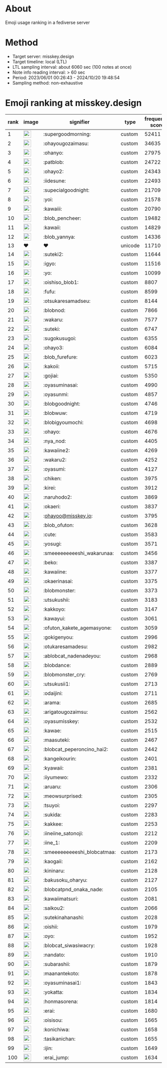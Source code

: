 # About
Emoji usage ranking in a fediverse server

# Method
- Target server: misskey.design
- Target timeline: local (LTL)
- LTL sampling interval: about 6060 sec (100 notes at once)
- Note info reading interval: > 60 sec
- Period: 2023/06/01 00:26:43 - 2024/10/20 19:48:54 
- Sampling method: non-exhaustive

# Emoji ranking at misskey.design

|rank|image|signifier|type|frequency score|
|----|----|----|----|----|
|1|<img height="24" src="https://misskey.design/emoji/supergoodmorning.webp">|:supergoodmorning:|custom|52411|
|2|<img height="24" src="https://misskey.design/emoji/ohayougozaimasu.webp">|:ohayougozaimasu:|custom|34635|
|3|<img height="24" src="https://misskey.design/emoji/ohanyo.webp">|:ohanyo:|custom|27975|
|4|<img height="24" src="https://misskey.design/emoji/patblob.webp">|:patblob:|custom|24722|
|5|<img height="24" src="https://misskey.design/emoji/ohayo2.webp">|:ohayo2:|custom|24343|
|6|<img height="24" src="https://misskey.design/emoji/iidesune.webp">|:iidesune:|custom|22493|
|7|<img height="24" src="https://misskey.design/emoji/supecialgoodnight.webp">|:supecialgoodnight:|custom|21709|
|8|<img height="24" src="https://misskey.design/emoji/yoi.webp">|:yoi:|custom|21578|
|9|<img height="24" src="https://misskey.design/emoji/kawaiii.webp">|:kawaiii:|custom|20790|
|10|<img height="24" src="https://misskey.design/emoji/blob_pencheer.webp">|:blob_pencheer:|custom|19482|
|11|<img height="24" src="https://misskey.design/emoji/kawaii.webp">|:kawaii:|custom|14829|
|12|<img height="24" src="https://misskey.design/emoji/blob_yannya.webp">|:blob_yannya:|custom|14336|
|13|❤|❤|unicode|11710|
|14|<img height="24" src="https://misskey.design/emoji/suteki2.webp">|:suteki2:|custom|11644|
|15|<img height="24" src="https://misskey.design/emoji/igyo.webp">|:igyo:|custom|11516|
|16|<img height="24" src="https://misskey.design/emoji/yo.webp">|:yo:|custom|10099|
|17|<img height="24" src="https://misskey.design/emoji/oishiso_blob1.webp">|:oishiso_blob1:|custom|8807|
|18|<img height="24" src="https://misskey.design/emoji/fufu.webp">|:fufu:|custom|8599|
|19|<img height="24" src="https://misskey.design/emoji/otsukaresamadseu.webp">|:otsukaresamadseu:|custom|8144|
|20|<img height="24" src="https://misskey.design/emoji/blobnod.webp">|:blobnod:|custom|7866|
|21|<img height="24" src="https://misskey.design/emoji/wakaru.webp">|:wakaru:|custom|7577|
|22|<img height="24" src="https://misskey.design/emoji/suteki.webp">|:suteki:|custom|6747|
|23|<img height="24" src="https://misskey.design/emoji/sugokusugoi.webp">|:sugokusugoi:|custom|6355|
|24|<img height="24" src="https://misskey.design/emoji/ohayo3.webp">|:ohayo3:|custom|6084|
|25|<img height="24" src="https://misskey.design/emoji/blob_furefure.webp">|:blob_furefure:|custom|6023|
|26|<img height="24" src="https://misskey.design/emoji/kakoii.webp">|:kakoii:|custom|5715|
|27|<img height="24" src="https://misskey.design/emoji/gojiai.webp">|:gojiai:|custom|5350|
|28|<img height="24" src="https://misskey.design/emoji/oyasuminasai.webp">|:oyasuminasai:|custom|4990|
|29|<img height="24" src="https://misskey.design/emoji/oyasunmi.webp">|:oyasunmi:|custom|4857|
|30|<img height="24" src="https://misskey.design/emoji/blobgoodnight.webp">|:blobgoodnight:|custom|4746|
|31|<img height="24" src="https://misskey.design/emoji/blobwuw.webp">|:blobwuw:|custom|4719|
|32|<img height="24" src="https://misskey.design/emoji/blobigyoumochi.webp">|:blobigyoumochi:|custom|4698|
|33|<img height="24" src="https://misskey.design/emoji/ohayo.webp">|:ohayo:|custom|4676|
|34|<img height="24" src="https://misskey.design/emoji/nya_nod.webp">|:nya_nod:|custom|4405|
|35|<img height="24" src="https://misskey.design/emoji/kawaiine2.webp">|:kawaiine2:|custom|4269|
|36|<img height="24" src="https://misskey.design/emoji/wakaru2.webp">|:wakaru2:|custom|4252|
|37|<img height="24" src="https://misskey.design/emoji/oyasumi.webp">|:oyasumi:|custom|4127|
|38|<img height="24" src="https://misskey.design/emoji/chiken.webp">|:chiken:|custom|3975|
|39|<img height="24" src="https://misskey.design/emoji/kirei.webp">|:kirei:|custom|3912|
|40|<img height="24" src="https://misskey.design/emoji/naruhodo2.webp">|:naruhodo2:|custom|3869|
|41|<img height="24" src="https://misskey.design/emoji/okaeri.webp">|:okaeri:|custom|3837|
|42|<img height="24" src="https://misskey.design/emoji/ohayoo.webp">|:ohayoo@misskey.io:|custom|3795|
|43|<img height="24" src="https://misskey.design/emoji/blob_ofuton.webp">|:blob_ofuton:|custom|3628|
|44|<img height="24" src="https://misskey.design/emoji/cute.webp">|:cute:|custom|3583|
|45|<img height="24" src="https://misskey.design/emoji/yosugi.webp">|:yosugi:|custom|3571|
|46|<img height="24" src="https://misskey.design/emoji/smeeeeeeeeeshi_wakarunaa.webp">|:smeeeeeeeeeshi_wakarunaa:|custom|3456|
|47|<img height="24" src="https://misskey.design/emoji/beko.webp">|:beko:|custom|3387|
|48|<img height="24" src="https://misskey.design/emoji/kawaiine.webp">|:kawaiine:|custom|3377|
|49|<img height="24" src="https://misskey.design/emoji/okaerinasai.webp">|:okaerinasai:|custom|3375|
|50|<img height="24" src="https://misskey.design/emoji/blobmonster.webp">|:blobmonster:|custom|3373|
|51|<img height="24" src="https://misskey.design/emoji/utsukushii.webp">|:utsukushii:|custom|3183|
|52|<img height="24" src="https://misskey.design/emoji/kakkoyo.webp">|:kakkoyo:|custom|3147|
|53|<img height="24" src="https://misskey.design/emoji/kawayui.webp">|:kawayui:|custom|3061|
|54|<img height="24" src="https://misskey.design/emoji/ofuton_kakete_agemasyone.webp">|:ofuton_kakete_agemasyone:|custom|3059|
|55|<img height="24" src="https://misskey.design/emoji/gokigenyou.webp">|:gokigenyou:|custom|2996|
|56|<img height="24" src="https://misskey.design/emoji/otukaresamadesu.webp">|:otukaresamadesu:|custom|2982|
|57|<img height="24" src="https://misskey.design/emoji/ablobcat_nadenadeyou.webp">|:ablobcat_nadenadeyou:|custom|2968|
|58|<img height="24" src="https://misskey.design/emoji/blobdance.webp">|:blobdance:|custom|2889|
|59|<img height="24" src="https://misskey.design/emoji/blobmonster_cry.webp">|:blobmonster_cry:|custom|2769|
|60|<img height="24" src="https://misskey.design/emoji/utsukusii1.webp">|:utsukusii1:|custom|2713|
|61|<img height="24" src="https://misskey.design/emoji/odaijini.webp">|:odaijini:|custom|2711|
|62|<img height="24" src="https://misskey.design/emoji/arama.webp">|:arama:|custom|2685|
|63|<img height="24" src="https://misskey.design/emoji/arigatougozaimsu.webp">|:arigatougozaimsu:|custom|2562|
|64|<img height="24" src="https://misskey.design/emoji/oyasumisskey.webp">|:oyasumisskey:|custom|2532|
|65|<img height="24" src="https://misskey.design/emoji/kawae.webp">|:kawae:|custom|2515|
|66|<img height="24" src="https://misskey.design/emoji/maasuteki.webp">|:maasuteki:|custom|2467|
|67|<img height="24" src="https://misskey.design/emoji/blobcat_peperoncino_hai2.webp">|:blobcat_peperoncino_hai2:|custom|2442|
|68|<img height="24" src="https://misskey.design/emoji/kangeikourin.webp">|:kangeikourin:|custom|2401|
|69|<img height="24" src="https://misskey.design/emoji/kyawaii.webp">|:kyawaii:|custom|2381|
|70|<img height="24" src="https://misskey.design/emoji/iiyumewo.webp">|:iiyumewo:|custom|2332|
|71|<img height="24" src="https://misskey.design/emoji/aruaru.webp">|:aruaru:|custom|2306|
|72|<img height="24" src="https://misskey.design/emoji/meowsurprised.webp">|:meowsurprised:|custom|2305|
|73|<img height="24" src="https://misskey.design/emoji/tsuyoi.webp">|:tsuyoi:|custom|2297|
|74|<img height="24" src="https://misskey.design/emoji/sukida.webp">|:sukida:|custom|2283|
|75|<img height="24" src="https://misskey.design/emoji/kakkee.webp">|:kakkee:|custom|2253|
|76|<img height="24" src="https://misskey.design/emoji/iineiine_satonoji.webp">|:iineiine_satonoji:|custom|2212|
|77|<img height="24" src="https://misskey.design/emoji/iine_1.webp">|:iine_1:|custom|2209|
|78|<img height="24" src="https://misskey.design/emoji/smeeeeeeeeeshi_blobcatmaa.webp">|:smeeeeeeeeeshi_blobcatmaa:|custom|2173|
|79|<img height="24" src="https://misskey.design/emoji/kaogaii.webp">|:kaogaii:|custom|2162|
|80|<img height="24" src="https://misskey.design/emoji/kininaru.webp">|:kininaru:|custom|2128|
|81|<img height="24" src="https://misskey.design/emoji/bakusoku_oharyu.webp">|:bakusoku_oharyu:|custom|2127|
|82|<img height="24" src="https://misskey.design/emoji/blobcatpnd_onaka_nade.webp">|:blobcatpnd_onaka_nade:|custom|2105|
|83|<img height="24" src="https://misskey.design/emoji/kawaiimatsuri.webp">|:kawaiimatsuri:|custom|2081|
|84|<img height="24" src="https://misskey.design/emoji/saikou2.webp">|:saikou2:|custom|2066|
|85|<img height="24" src="https://misskey.design/emoji/sutekinahanashi.webp">|:sutekinahanashi:|custom|2028|
|86|<img height="24" src="https://misskey.design/emoji/oishii.webp">|:oishii:|custom|1979|
|87|<img height="24" src="https://misskey.design/emoji/oyo.webp">|:oyo:|custom|1952|
|88|<img height="24" src="https://misskey.design/emoji/blobcat_siwasiwacry.webp">|:blobcat_siwasiwacry:|custom|1928|
|89|<img height="24" src="https://misskey.design/emoji/nandato.webp">|:nandato:|custom|1910|
|90|<img height="24" src="https://misskey.design/emoji/subarashii.webp">|:subarashii:|custom|1879|
|91|<img height="24" src="https://misskey.design/emoji/maanantekoto.webp">|:maanantekoto:|custom|1878|
|92|<img height="24" src="https://misskey.design/emoji/oyasuminasai1.webp">|:oyasuminasai1:|custom|1843|
|93|<img height="24" src="https://misskey.design/emoji/yokatta.webp">|:yokatta:|custom|1834|
|94|<img height="24" src="https://misskey.design/emoji/honmasorena.webp">|:honmasorena:|custom|1814|
|95|<img height="24" src="https://misskey.design/emoji/erai.webp">|:erai:|custom|1680|
|96|<img height="24" src="https://misskey.design/emoji/oisisou.webp">|:oisisou:|custom|1665|
|97|<img height="24" src="https://misskey.design/emoji/konichiwa.webp">|:konichiwa:|custom|1658|
|98|<img height="24" src="https://misskey.design/emoji/tasikanichan.webp">|:tasikanichan:|custom|1655|
|99|<img height="24" src="https://misskey.design/emoji/ijin.webp">|:ijin:|custom|1649|
|100|<img height="24" src="https://misskey.design/emoji/erai_jump.webp">|:erai_jump:|custom|1634|
